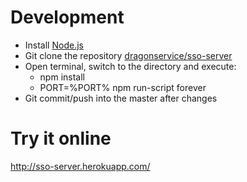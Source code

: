 # Development
- Install [Node.js](http://nodejs.org/)
- Git clone the repository [dragonservice/sso-server](https://github.com/dragonservice/sso-server.git)
- Open terminal, switch to the directory and execute:
  - npm install
  - PORT=%PORT% npm run-script forever
- Git commit/push into the master after changes

# Try it online
http://sso-server.herokuapp.com/
